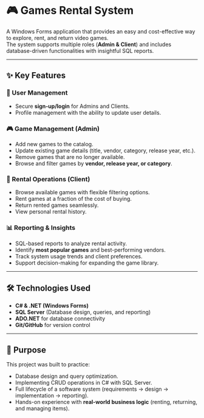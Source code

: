 # 🎮 Games Rental System

A Windows Forms application that provides an easy and cost-effective way to explore, rent, and return video games.  
The system supports multiple roles (**Admin & Client**) and includes database-driven functionalities with insightful SQL reports.  

---

## ✨ Key Features

### 👤 User Management
- Secure **sign-up/login** for Admins and Clients.
- Profile management with the ability to update user details.

### 🎮 Game Management (Admin)
- Add new games to the catalog.
- Update existing game details (title, vendor, category, release year, etc.).
- Remove games that are no longer available.
- Browse and filter games by **vendor, release year, or category**.

### 🛒 Rental Operations (Client)
- Browse available games with flexible filtering options.
- Rent games at a fraction of the cost of buying.
- Return rented games seamlessly.
- View personal rental history.

### 📊 Reporting & Insights
- SQL-based reports to analyze rental activity.
- Identify **most popular games** and best-performing vendors.
- Track system usage trends and client preferences.
- Support decision-making for expanding the game library.

---

## 🛠️ Technologies Used
- **C# & .NET (Windows Forms)**
- **SQL Server** (Database design, queries, and reporting)
- **ADO.NET** for database connectivity
- **Git/GitHub** for version control

---

## 🎯 Purpose
This project was built to practice:
- Database design and query optimization.
- Implementing CRUD operations in C# with SQL Server.
- Full lifecycle of a software system (requirements → design → implementation → reporting).
- Hands-on experience with **real-world business logic** (renting, returning, and managing items).
